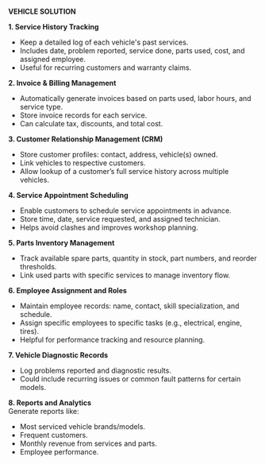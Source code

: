 **VEHICLE SOLUTION**

**1\. Service History Tracking**

* Keep a detailed log of each vehicle's past services.  
* Includes date, problem reported, service done, parts used, cost, and assigned employee.  
* Useful for recurring customers and warranty claims.

**2\. Invoice & Billing Management**

* Automatically generate invoices based on parts used, labor hours, and service type.  
* Store invoice records for each service.  
* Can calculate tax, discounts, and total cost.

**3\. Customer Relationship Management (CRM)**

* Store customer profiles: contact, address, vehicle(s) owned.  
* Link vehicles to respective customers.  
* Allow lookup of a customer’s full service history across multiple vehicles.

**4\. Service Appointment Scheduling**

* Enable customers to schedule service appointments in advance.  
* Store time, date, service requested, and assigned technician.  
* Helps avoid clashes and improves workshop planning.

**5\. Parts Inventory Management**

* Track available spare parts, quantity in stock, part numbers, and reorder thresholds.  
* Link used parts with specific services to manage inventory flow.

**6\. Employee Assignment and Roles**

* Maintain employee records: name, contact, skill specialization, and schedule.  
* Assign specific employees to specific tasks (e.g., electrical, engine, tires).  
* Helpful for performance tracking and resource planning.

**7\. Vehicle Diagnostic Records**

* Log problems reported and diagnostic results.  
* Could include recurring issues or common fault patterns for certain models.

**8\. Reports and Analytics**  
Generate reports like:

* Most serviced vehicle brands/models.  
* Frequent customers.  
* Monthly revenue from services and parts.  
* Employee performance.

